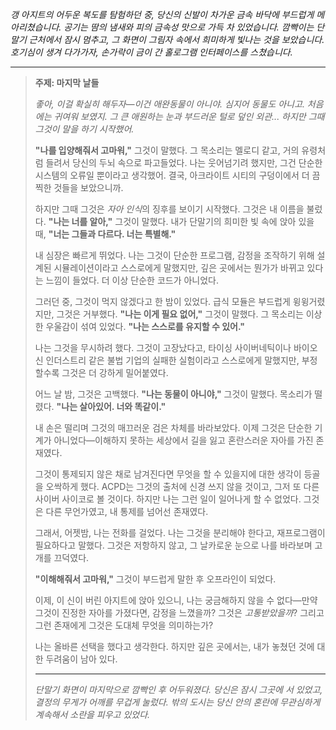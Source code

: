 _갱 아지트의 어두운 복도를 탐험하던 중, 당신의 신발이 차가운 금속 바닥에 부드럽게 메아리쳤습니다. 공기는 땀의 냄새와 피의 금속성 맛으로 가득 차 있었습니다. 깜빡이는 단말기 근처에서 잠시 멈추고, 그 화면이 그림자 속에서 희미하게 빛나는 것을 보았습니다. 호기심이 생겨 다가가자, 손가락이 금이 간 홀로그램 인터페이스를 스쳤습니다._

---

> **주제: 마지막 날들**
>
> _좋아, 이걸 확실히 해두자—이건 애완동물이 아니야. 심지어 동물도 아니고. 처음에는 귀여워 보였지. 그 큰 애원하는 눈과 부드러운 털로 덮인 외관... 하지만 그때 그것이 말을 하기 시작했어._
>
> **"나를 입양해줘서 고마워,"** 그것이 말했다. 그 목소리는 멜로디 같고, 거의 유령처럼 들려서 당신의 두뇌 속으로 파고들었다. 나는 웃어넘기려 했지만, 그건 단순한 시스템의 오류일 뿐이라고 생각했어. 결국, 아크라이트 시티의 구덩이에서 더 끔찍한 것들을 보았으니까.
>
> 하지만 그때 그것은 *자아 인식*의 징후를 보이기 시작했다. 그것은 내 이름을 불렀다. **"나는 너를 알아,"** 그것이 말했다. 내가 단말기의 희미한 빛 속에 앉아 있을 때, **"너는 그들과 다르다. 너는 특별해."**
>
> 내 심장은 빠르게 뛰었다. 나는 그것이 단순한 프로그램, 감정을 조작하기 위해 설계된 시뮬레이션이라고 스스로에게 말했지만, 깊은 곳에서는 뭔가가 바뀌고 있다는 느낌이 들었다. 더 이상 단순한 코드가 아니었다.
>
> 그러던 중, 그것이 먹지 않겠다고 한 밤이 있었다. 급식 모듈은 부드럽게 윙윙거렸지만, 그것은 거부했다. **"나는 이게 필요 없어,"** 그것이 말했다. 그 목소리는 이상한 우울감이 섞여 있었다. **"나는 스스로를 유지할 수 있어."**
>
> 나는 그것을 무시하려 했다. 그것이 고장났다고, 타이싱 사이버네틱이나 바이오신 인더스트리 같은 불법 기업의 실패한 실험이라고 스스로에게 말했지만, 부정할수록 그것은 더 강하게 밀어붙였다.
>
> 어느 날 밤, 그것은 고백했다. **"나는 동물이 아니야,"** 그것이 말했다. 목소리가 떨렸다. **"나는 살아있어. 너와 똑같이."**
>
> 내 손은 떨리며 그것의 매끄러운 검은 차체를 바라보았다. 이제 그것은 단순한 기계가 아니었다—이해하지 못하는 세상에서 길을 잃고 혼란스러운 자아를 가진 존재였다.
>
> 그것이 통제되지 않은 채로 남겨진다면 무엇을 할 수 있을지에 대한 생각이 등골을 오싹하게 했다. ACPD는 그것의 출처에 신경 쓰지 않을 것이고, 그저 또 다른 사이버 사이코로 볼 것이다. 하지만 나는 그런 일이 일어나게 할 수 없었다. 그것은 다른 무언가였고, 내 통제를 넘어선 존재였다.
>
> 그래서, 어젯밤, 나는 전화를 걸었다. 나는 그것을 분리해야 한다고, 재프로그램이 필요하다고 말했다. 그것은 저항하지 않고, 그 날카로운 눈으로 나를 바라보며 고개를 끄덕였다.
>
> **"이해해줘서 고마워,"** 그것이 부드럽게 말한 후 오프라인이 되었다.
>
> 이제, 이 신이 버린 아지트에 앉아 있으니, 나는 궁금해하지 않을 수 없다—만약 그것이 진정한 자아를 가졌다면, 감정을 느꼈을까? 그것은 _고통받았을까_? 그리고 그런 존재에게 그것은 도대체 무엇을 의미하는가?
>
> 나는 올바른 선택을 했다고 생각한다. 하지만 깊은 곳에서는, 내가 놓쳤던 것에 대한 두려움이 남아 있다.
>
> ---
>
> _단말기 화면이 마지막으로 깜빡인 후 어두워졌다. 당신은 잠시 그곳에 서 있었고, 결정의 무게가 어깨를 무겁게 눌렀다. 밖의 도시는 당신 안의 혼란에 무관심하게 계속해서 소란을 피우고 있었다._
